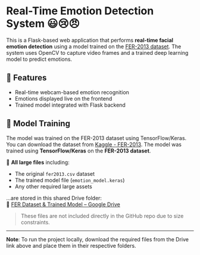 # Real-Time Emotion Detection System 😃😢😠

This is a Flask-based web application that performs **real-time facial emotion detection** using a model trained on the [FER-2013 dataset](https://www.kaggle.com/datasets/msambare/fer2013). The system uses OpenCV to capture video frames and a trained deep learning model to predict emotions.

## 🔧 Features

- Real-time webcam-based emotion recognition
- Emotions displayed live on the frontend
- Trained model integrated with Flask backend

## 🧠 Model Training

The model was trained on the FER-2013 dataset using TensorFlow/Keras. You can download the dataset from [Kaggle - FER-2013](https://www.kaggle.com/datasets/msambare/fer2013).
The model was trained using **TensorFlow/Keras** on the **FER-2013 dataset**.

📁 **All large files** including:
- The original `fer2013.csv` dataset  
- The trained model file (`emotion_model.keras`)  
- Any other required large assets  

...are stored in this shared Drive folder:  
🔗 [FER Dataset & Trained Model – Google Drive](https://drive.google.com/drive/folders/19yMLGMj76LJdFjj7Evuckz2R9mQaBRm9?usp=sharing)

> These files are not included directly in the GitHub repo due to size constraints.

---

**Note**: To run the project locally, download the required files from the Drive link above and place them in their respective folders.
